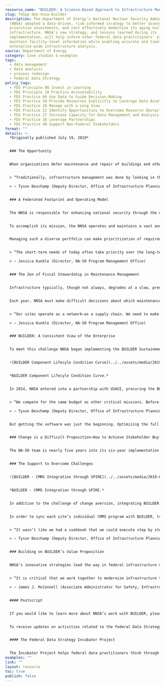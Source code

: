 ```yaml
---
resource_name: "BUILDER: A Science-Based Approach to Infrastructure Management"
slug: fdspp-doe-nnsa-builder
description: The Department of Energy’s National Nuclear Security Administration
  (NNSA) adopted a data-driven, risk-informed strategy to better assess risks,
  prioritize investments, and cost effectively modernize its aging nuclear
  infrastructure. NNSA’s new strategy, and lessons learned during its
  implementation, will help inform other federal data practitioners’ efforts to
  maintain facility-level information while enabling accurate and timely
  enterprise-wide infrastructure analysis.
source: Department of Energy
category: Case studies & examples
tags:
  - data management
  - data analysis
  - process redesign
  - Federal Data Strategy
policy_tags:
  - FDS Principle 08 Invest in Learning
  - FDS Principle 10 Practice Accountability
  - FDS Practice 04 Use Data to Guide Decision-Making
  - FDS Practice 10 Provide Resources Explicitly to Leverage Data Assets
  - FDS Practice 18 Manage with a Long View
  - FDS Practice 22 Identify Opportunities to Overcome Resource Obstacles
  - FDS Practice 27 Increase Capacity for Data Management and Analysis
  - FDS Practice 36 Leverage Partnerships
  - FDS Practice 40 Support Non-Federal Stakeholders
format: ""
details: >-
  *Originally published July 19, 2019*


  ### The Opportunity


  When organizations defer maintenance and repair of buildings and other infrastructure they usually incur additional costs and risks. To help address this issue, the Department of Energy’s National Nuclear Security Administration (NNSA) adopted a data-driven, risk-informed strategy to better assess risks, prioritize investments, and cost effectively modernize its aging nuclear infrastructure. NNSA’s new strategy, and lessons learned during its implementation, will help inform other federal data practitioners’ efforts to maintain facility-level information while enabling accurate and timely enterprise-wide infrastructure analysis.


  > “Traditionally, infrastructure management was done by looking in the rearview mirror. With our new strategy, we are turning that around, to look out the front windshield. We see obstacles coming our way and proactively adjust to meet and overcome them.”

  > — Tyson Deschamp (Deputy Director, Office of Infrastructure Planning & Analysis)


  ### A Federated Footprint and Operating Model


  The NNSA is responsible for enhancing national security through the military application of nuclear science. Its roughly 44,000 federal and contractor employees maintain the safety, security, and effectiveness of the U.S. nuclear weapons stockpile, work to reduce and prevent nuclear weapons proliferation, play a pivotal role in countering and responding to nuclear terrorism, and continue to provide safe, militarily-effective nuclear propulsion reactors to the U.S. navy.


  To accomplish its mission, the NNSA operates and maintains a vast and complex portfolio of cutting-edge research and development laboratories, manufacturing and production facilities, and mission-enabling infrastructure located across eight primary sites. NNSA’s Office of Safety, Infrastructure, and Operations (NA-50) is responsible for ensuring that this portfolio of land, roads, utilities, and facilities is able to safely and effectively conduct its mission as one of America’s premier assets for science, technology, innovation, and national security. Each of these sites is managed and operated by contractors who receive funding from the NNSA to maintain and operate equipment and buildings.


  Managing such a diverse portfolio can make prioritization of required maintenance a difficult task. Traditionally, each contractor uses unique computerized maintenance management systems customized to their site-specific needs. This method, while acceptable and successful at the site-level, makes it nearly impossible to credibly aggregate the total output into an NNSA-wide analysis of infrastructure maintenance needs in both the near- and long-term.


  > “The short-term needs of today often take priority over the long-term needs of the future. This is a large challenge we face with infrastructure.”

  > — Jessica Kunkle (Director, NA-50 Program Management Office)


  ### The Zen of Fiscal Stewardship in Maintenance Management


  Infrastructure typically, though not always, degrades at a slow, predictable rate. Maintenance management, then, is all about managing risk. While choosing not to refurbish your roof regularly may save money in the short-term, each year of deferring maintenance increases the risk of a total roof failure. It is cheaper to do some maintenance along the way to extend the roof’s useful life, rather than replace the entire roof.


  Each year, NNSA must make difficult decisions about which maintenance and repair investments should be executed and which can be safely deferred. These daily trade-offs that ultimately result in deferring certain maintenance activities were made at the site level and allowed each site to maximize risk buy-down. However, this compartmentalized process did not allow NNSA to optimize risk buy-down across the enterprise. Inevitably, questions arose that were difficult to answer at the enterprise level, such as, “How much enterprise risk would we be accepting in hypothetical scenario ‘X’?” Given the inconsistent systems used across the enterprise, NNSA could only estimate the enterprise risk under a specific funding scenario. With its aging infrastructure, NNSA knew it needed to implement a new approach to analyzing and prioritizing these investments.


  > “Our sites operate as a network—as a supply chain. We need to make sure we evaluate the system as a whole, not just each site individually.” 

  > — Jessica Kunkle (Director, NA-50 Program Management Office)


  ### BUILDER: A Consistent View of the Enterprise


  To meet this challenge NNSA began implementing the BUILDER Sustainment Management System, integrating each site’s existing processes into a standardized, enterprise-wide system. BUILDER is a software program that helps NNSA proactively respond to emerging infrastructure needs by recommending building component repairs and replacements at the most opportune time, thus ensuring the greatest return on investment and maximizing risk buy-down given limited resources. BUILDER provides the NNSA with a single, rules-based approach to assess infrastructure and inform renewal decisions based on current and predicted system conditions, functionality, mission priorities, and acceptable risk tolerance levels. Developed by the U.S. Army Corps of Engineers (USACE), BUILDER has been recognized by the National Academies of Science as a best‐in‐class practice for infrastructure management.


  ![BUILDER Component Lifecyle Condition Curve](../../assets/media/2019-07-21-image001.png "BUILDER Component Lifecyle Condition Curve")


  *BUILDER Component Lifecyle Condition Curve.*


  In 2014, NNSA entered into a partnership with USACE, procuring the BUILDER software and Enterprise implementation support services. This program laid the foundation for the NNSA to accurately, repeatedly, and quickly provide enterprise-wide maintenance and repair forecasts, now and into the future, under any number of scenarios.


  > “We compete for the same budget as other critical missions. Before we invested in BUILDER, we could tell executive leadership that cutting our budget will increase risk, but we couldn’t know specifics. Now, we can model investment scenarios to effectively and precisely quantify the risks and impacts.”

  > — Tyson Deschamp (Deputy Director, Office of Infrastructure Planning & Analysis)


  But getting the software was just the beginning. Optimizing the full capabilities of BUILDER required careful coordination with USACE, NNSA sites, and third-party contractors and a significant culture change within NNSA.


  ### Change is a Difficult Proposition—How to Achieve Stakeholder Buy-In


  The NA-50 team is nearly five years into its six-year implementation plan. While progress has not always been easy, the most difficult hurdles are in the past. The greatest initial challenge was gaining stakeholder buy-in from sites that struggled to recognize the value in shifting historical, site-efficient processes to support a broader, enterprise-wide way of doing business. This shift exposed opportunities for improvement in many of the existing site infrastructure management processes and, in some instances, meant establishing processes that did not exist. Understanding the challenges and the varying “starting points” for each of the sites, NA-50 launched a comprehensive implementation program which included forming a cross-functional team with representatives from each site, USACE, NNSA leadership, and various support contractors to create a shared framework accommodating each site’s unique needs. NA-50 also conducted training and empowered sites to host rotating BUILDER team meetings, which fostered a collaborative working relationship. As early adopters began reaping the benefits of more accurate, consistent, and reliable infrastructure data, reluctance gave way. The sites have also benefitted from increased appropriations for maintenance and from new Congressional authorities that resulted from NNSA’s new approach.


  ### The Support to Overcome Challenges


  ![BUILDER - CMMS Integration through SPIRE](../../assets/media/2019-07-21-image002.png "BUILDER - CMMS Integration through SPIRE")


  *BUILDER - CMMS Integration through SPIRE.*


  In addition to the challenge of change aversion, integrating BUILDER required navigating several procedural hurdles. For example, while BUILDER captures infrastructure data at the component level, it is primarily a strategic forecasting tool and was not developed to track daily maintenance activities. Therefore, sites use their own unique Computerized Maintenance Management Systems (CMMS) to bridge this gap and manage day-to-day, tactical work actions. These CMMS programs, which help the sites maintain effective operations through features like preventive maintenance scheduling and work order management, receive valuable information that supports BUILDER, but the CMMS data gathering and management practices vary across NNSA.


  In order to sync each site’s individual CMMS program with BUILDER, translation software, like DIGON System’s Spire, had to be developed to ensure data was kept up-to-date and accurate. NA-50’s BUILDER team partnered with private companies to overcome such challenges. Software integration significantly reduced data input time and increased data integrity by simultaneously pushing data updates from one system to another, eliminating the need to duplicate changes in both systems.


  > “It wasn’t like we had a cookbook that we could execute step by step from another agency—we were blazing a new trail as we went—the system integrations, new software extensions, and complex configurations, none of that was foreseen on day one.”

  > — Tyson Deschamp (Deputy Director, Office of Infrastructure Planning & Analysis)


  ### Building on BUILDER’s Value Proposition


  NNSA’s innovative strategies lead the way in federal infrastructure management, and NA-50 welcomes collaborative knowledge-sharing sessions with other agencies to devise new ways to effectively arrest the decline of the nation’s aging, nuclear infrastructure. For those eager to implement their own enterprise-focused program, NA-50 recommends: establishing a clear vision for the use of the program; engaging all stakeholders early in the process from the field to the Hill; empowering field personnel to generate solutions; conducting regular training; hosting frequent team meetings/workshops; hiring experienced software support agents; maintaining an agile framework flexible to changing work requirements and mission needs; implementing stringent data standards and validation procedures; and ensuring transparent communications about the challenges faced with implementation and throughout the process.


  > “It is critical that we work together to modernize infrastructure to safely meet twenty-first century challenges. Together, we will reverse the decline of our infrastructure and provide a secure future for science, technology, and innovation in the service of national security.

  > — James J. McConnell (Associate Administrator for Safety, Infrastructure, and Operations)


  #### Postscript


  If you would like to learn more about NNSA’s work with BUILDER, please contact [Kathryn.Hewitt@nnsa.doe.gov](mailto:Kathryn.Hewitt@nnsa.doe.gov). For media inquiries, please contact [NNSAnews@nnsa.doe.gov](mailto:NNSAnews@nnsa.doe.gov).


  To receive updates on activities related to the Federal Data Strategy, please [sign up for the newsletter](https://public.govdelivery.com/accounts/USGSA/subscribers/new?topic_id=USGSA_756).


  #### The Federal Data Strategy Incubator Project


  The Incubator Project helps federal data practitioners think through how to improve government services, enabling the public to get the most out of federal data. This Proof Point and others will highlight the many successes and challenges data innovators face every day, revealing valuable lessons learned to share with data practitioners throughout government.
examples: ""
link: ""
layout: resource
toc: true
publish: false
---
```

